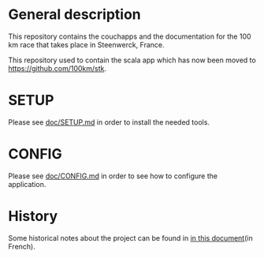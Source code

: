 # General description
This repository contains the couchapps and the documentation for the 100 km race that takes place in Steenwerck, France.

This repository used to contain the scala app which has now been moved to https://github.com/100km/stk.

# SETUP
Please see [doc/SETUP.md](doc/SETUP.md) in order to install the needed tools.

# CONFIG
Please see [doc/CONFIG.md](doc/CONFIG.md) in order to see how to configure the application.

# History
Some historical notes about the project can be found in [in this document](doc/STATUS.md)(in French).
